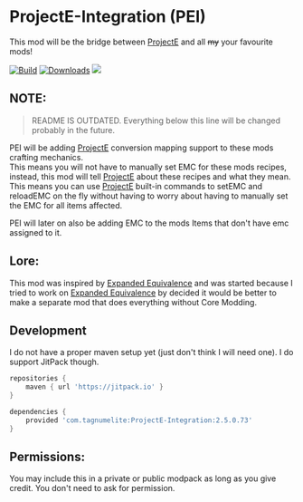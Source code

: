 # ProjectE-Integration (PEI)
This mod will be the bridge between [ProjectE] and all ~~my~~ your favourite mods!

[![Build](https://github.com/TagnumElite/ProjectE-Integration/actions/workflows/gradle_build.yml/badge.svg?branch=1.16.x)](https://github.com/TagnumElite/ProjectE-Integration/actions/workflows/gradle_build.yml)
[![Downloads](http://cf.way2muchnoise.eu/projecte-integration.svg)](https://www.curseforge.com/minecraft/mc-mods/projecte-integration)
[![](https://jitpack.io/v/TagnumElite/ProjectE-Integration.svg)](https://jitpack.io/#TagnumElite/ProjectE-Integration)

## NOTE:
> README IS OUTDATED. Everything below this line will be changed probably in the future.
    
PEI will be adding [ProjectE] conversion mapping support to these mods crafting mechanics.    
This means you will not have to manually set EMC for these mods recipes, instead, this mod will tell [ProjectE] about
these recipes and what they mean. This means you can use [ProjectE] built-in commands to setEMC and reloadEMC on the
fly without having to worry about having to manually set the EMC for all items affected.    
    
PEI will later on also be adding EMC to the mods Items that don't have emc assigned to it.    
    
## Lore:
This mod was inspired by [Expanded Equivalence] and was started because I tried to work on [Expanded Equivalence] by
decided it would be better to make a separate mod that does everything without Core Modding.    

## Development

I do not have a proper maven setup yet (just don't think I will need one).
I do support JitPack though.

```groovy
repositories {
    maven { url 'https://jitpack.io' }
}

dependencies {
    provided 'com.tagnumelite:ProjectE-Integration:2.5.0.73'
}
```

## Permissions:    

You may include this in a private or public modpack as long as you give credit.
You don't need to ask for permission.

[wiki]: https://github.com/TagnumElite/ProjectE-Integration/wiki
[ProjectE]: https://www.curseforge.com/minecraft/mc-mods/projecte
[Expanded Equivalence]: https://www.curseforge.com/minecraft/mc-mods/expanded-equivalence
